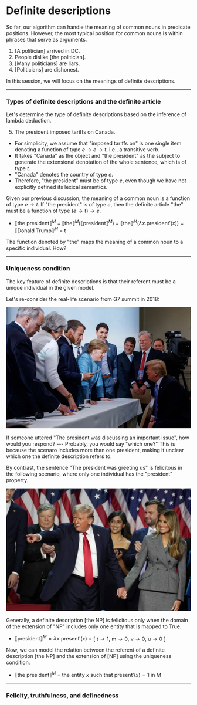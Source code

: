 # Definite descriptions

So far, our algorithm can handle the meaning of common nouns in predicate positions. However, the most typical position for common nouns is within phrases that serve as arguments. 

1. [A politician] arrived in DC.
2. People dislike [the politician].
3. [Many politicians] are liars.
4. [Politicians] are dishonest.

In this session, we will focus on the meanings of definite descriptions. 

---

### Types of definite descriptions and the definite article

Let's determine the type of definite descriptions based on the inference of lambda deduction. 

5. The president imposed tariffs on Canada.

- For simplicity, we assume that "imposed tariffs on" is one single item denoting a function of type $e \rightarrow e \rightarrow t$, i.e., a transitive verb.
- It takes "Canada" as the object and "the president" as the subject to generate the extensional denotation of the whole sentence, which is of type $t$. 
- "Canada" denotes the country of type $e$.
- Therefore, "the president" must be of type $e$, even though we have not explicitly defined its lexical semantics.  

Given our previous discussion, the meaning of a common noun is a function of type $e \rightarrow t$. If "the president" is of type $e$, then the definite article "the" must be a function of type $(e \rightarrow t) \rightarrow e$.  

- $⟦\text{the president}⟧^M$ = $⟦\text{the}⟧^M (⟦\text{president}⟧^M)$ = $⟦\text{the}⟧^M (\lambda x. \text{president}'(x))$ = $⟦\text{Donald Trump}⟧^M$ = $\text{t}$

The function denoted by "the" maps the meaning of a common noun to a specific individual. How? 

---
### Uniqueness condition

The key feature of definite descriptions is that their referent must be a unique individual in the given model.  

Let's re-consider the real-life scenario from G7 summit in 2018:

![Alt Text](https://github.com/haozeli-ling/Semantic-Analysis/blob/main/model.png)

If someone uttered "The president was discussing an important issue", how would you respond? --- Probably, you would say "which one?" This is because the scenaro includes more than one president, making it unclear which one the definite description refers to. 

By contrast, the sentence "The president was greeting us" is felicitous in the following scenario, where only one individual has the "president" property. 

![Alt Text](https://github.com/haozeli-ling/Semantic-Analysis/blob/main/model_2.png)

Generally, a definite description [the NP] is felicitous only when the domain of the extension of "NP" includes only one entity that is mapped to True. 

- $⟦\text{president}⟧^M = \lambda x. \text{present}'(x)$ = [ $\text{t} \rightarrow 1$, $\text{m} \rightarrow 0$, $\text{v} \rightarrow 0$, $\text{u} \rightarrow 0$ ]

Now, we can model the relation between the referent of a definite description [the NP] and the extension of [NP] using the uniqueness condition. 

- $⟦\text{the president}⟧^M$ = the entity $x$ such that $\text{present}'(x) = 1$ in $M$ 

---
### Felicity, truthfulness, and definedness



